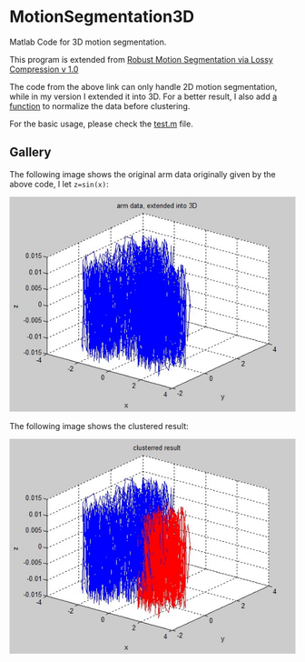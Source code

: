 MotionSegmentation3D
====================

Matlab Code for 3D motion segmentation.

This program is extended from [Robust Motion Segmentation via Lossy Compression v 1.0](http://perception.csl.illinois.edu/coding/motion/#Software)

The code from the above link can only handle 2D motion segmentation, while in my version I extended it into 3D. For a better result, I also add [a function](./helpers/normalise3dpts.m) to normalize the data before clustering.

For the basic usage, please check the [test.m](./test.m) file.

## Gallery ##

The following image shows the original arm data originally given by the above code, I let `z=sin(x)`:

![](./a.jpg)

The following image shows the clustered result:

![](./b.jpg)

